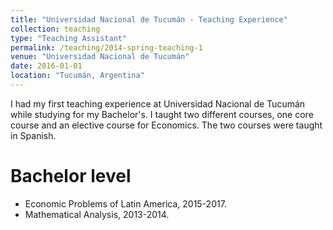 ```yaml
---
title: "Universidad Nacional de Tucumán - Teaching Experience"
collection: teaching
type: "Teaching Assistant"
permalink: /teaching/2014-spring-teaching-1
venue: "Universidad Nacional de Tucumán"
date: 2016-01-01
location: "Tucumán, Argentina"
---
```


I had my first teaching experience at Universidad Nacional de Tucumán while studying for my Bachelor's.
I taught two different courses, one core course and an elective course for Economics. The two courses were taught in Spanish.

Bachelor level
======

* Economic Problems of Latin America, 2015-2017.
* Mathematical Analysis, 2013-2014. 

